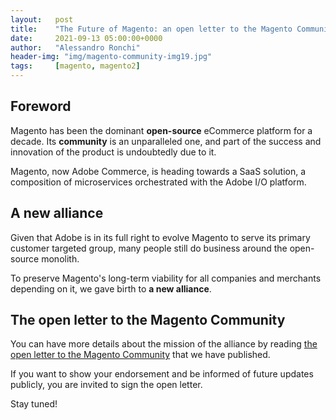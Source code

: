```yaml
---
layout:   post
title:    "The Future of Magento: an open letter to the Magento Community"
date:     2021-09-13 05:00:00+0000
author:   "Alessandro Ronchi"
header-img: "img/magento-community-img19.jpg"
tags:     [magento, magento2]
---
```


## Foreword
Magento has been the dominant **open-source** eCommerce platform for a decade. Its **community** is an unparalleled one, and part of the success and innovation of the product is undoubtedly due to it.

Magento, now Adobe Commerce, is heading towards a SaaS solution, a composition of microservices orchestrated with the Adobe I/O platform.

## A new alliance
Given that Adobe is in its full right to evolve Magento to serve its primary customer targeted group, many people still do business around the open-source monolith. 

To preserve Magento's long-term viability for all companies and merchants depending on it, we gave birth to **a new alliance**.

## The open letter to the Magento Community
You can have more details about the mission of the alliance by reading [the open letter to the Magento Community](https://www.mage-os.community/blog/the-future-of-magento) that we have published.

If you want to show your endorsement and be informed of future updates publicly, you are invited to sign the open letter.

Stay tuned!
